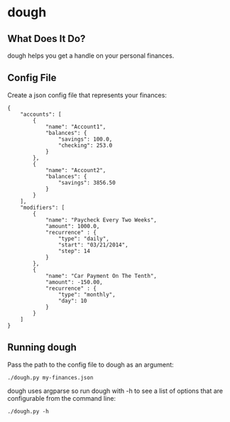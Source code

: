 # dough

## What Does It Do?

dough helps you get a handle on your personal finances.

## Config File

Create a json config file that represents your finances:

	{
		"accounts": [
			{
				"name": "Account1",
				"balances": {
					"savings": 100.0,
					"checking": 253.0
				}
			},
			{
				"name": "Account2",
				"balances": {
					"savings": 3856.50
				}
			}
		],
		"modifiers": [
			{
				"name": "Paycheck Every Two Weeks",
				"amount": 1000.0,
				"recurrence" : {
					"type": "daily",
					"start": "03/21/2014",
					"step": 14
				}
			},
			{
				"name": "Car Payment On The Tenth",
				"amount": -150.00,
				"recurrence" : {
					"type": "monthly",
					"day": 10
				}
			}
		]
	}

## Running dough

Pass the path to the config file to dough as an argument:

	./dough.py my-finances.json

dough uses argparse so run dough with -h to see a list of options that are configurable from the command line:

	./dough.py -h
